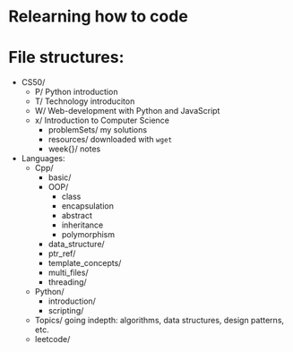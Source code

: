 # Relearning how to code

# File structures:
- CS50/
	- P/ Python introduction
	- T/ Technology introduciton
	- W/ Web-development with Python and JavaScript
	- x/ Introduction to Computer Science
		- problemSets/ my solutions
		- resources/ downloaded with `wget`
		- week{}/ notes
- Languages:
	- Cpp/
		- basic/
		- OOP/
			- class
			- encapsulation
			- abstract
			- inheritance
			- polymorphism
		- data_structure/
		- ptr_ref/
		- template_concepts/
		- multi_files/
		- threading/
	- Python/
		- introduction/
		- scripting/
	- Topics/ going indepth: algorithms, data structures, design patterns, etc.
	- leetcode/
